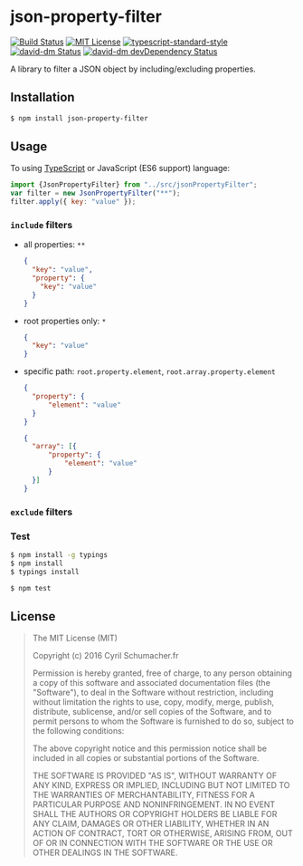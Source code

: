 # json-property-filter

[![Build Status][travis-image]][travis-url]
[![MIT License][license-image]][license-url]
[![typescript-standard-style][standard-image]][standard-url]
[![david-dm Status][david-image]][david-url]
[![david-dm devDependency Status][david-dev-dependencies-image]][david-dev-dependencies-url]

A library to filter a JSON object by including/excluding properties.

## Installation

```bash
$ npm install json-property-filter
```

## Usage

To using [TypeScript](https://www.typescriptlang.org/) or JavaScript (ES6 support) language:
```javascript
import {JsonPropertyFilter} from "../src/jsonPropertyFilter";
var filter = new JsonPropertyFilter("**");
filter.apply({ key: "value" });
```

### `include` filters

- all properties: `**`

  ```json
  {
    "key": "value",
    "property": {
      "key": "value"
    }
  }
  ```

- root properties only: `*`

  ```json
  {
    "key": "value"
  }
  ```

- specific path: `root.property.element`, `root.array.property.element`

  ```json
  {
    "property": {
        "element": "value"
    }
  }
  ```

  ```json
  {
    "array": [{
        "property": {
            "element": "value"
        }
    }]
  }
  ```

### `exclude` filters

### Test

```bash
$ npm install -g typings
$ npm install
$ typings install

$ npm test
```

## License

> The MIT License (MIT)
>
> Copyright (c) 2016 Cyril Schumacher.fr
>
> Permission is hereby granted, free of charge, to any person obtaining a copy of this software and associated documentation files (the "Software"), to deal in the Software without restriction, including without limitation the rights to use, copy, modify, merge, publish, distribute, sublicense, and/or sell copies of the Software, and to permit persons to whom the Software is furnished to do so, subject to the following conditions:
>
> The above copyright notice and this permission notice shall be included in all copies or substantial portions of the Software.
>
> THE SOFTWARE IS PROVIDED "AS IS", WITHOUT WARRANTY OF ANY KIND, EXPRESS OR IMPLIED, INCLUDING BUT NOT LIMITED TO THE WARRANTIES OF MERCHANTABILITY, FITNESS FOR A PARTICULAR PURPOSE AND NONINFRINGEMENT. IN NO EVENT SHALL THE AUTHORS OR COPYRIGHT HOLDERS BE LIABLE FOR ANY CLAIM, DAMAGES OR OTHER LIABILITY, WHETHER IN AN ACTION OF CONTRACT, TORT OR OTHERWISE, ARISING FROM, OUT OF OR IN CONNECTION WITH THE SOFTWARE OR THE USE OR OTHER DEALINGS IN THE SOFTWARE.

[david-dev-dependencies-image]: https://david-dm.org/cyrilschumacher/json-property-filter/dev-status.svg
[david-dev-dependencies-url]: https://david-dm.org/cyrilschumacher/json-property-filter#info=devDependencies
[david-image]: https://david-dm.org/cyrilschumacher/json-property-filter.svg
[david-url]: https://david-dm.org/cyrilschumacher/json-property-filter
[license-image]: http://img.shields.io/badge/license-MIT-blue.svg?style=flat
[license-url]: LICENSE
[standard-image]: https://img.shields.io/badge/code%20style-standard-brightgreen.svg?style=flat
[standard-url]: https://github.com/Microsoft/TypeScript/wiki/Coding-guidelines
[travis-image]: https://travis-ci.org/cyrilschumacher/json-property-filter.svg
[travis-url]: https://travis-ci.org/cyrilschumacher/json-property-filter
